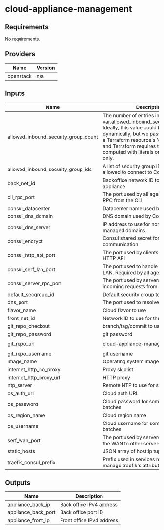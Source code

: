 # cloud-appliance-management

<!-- BEGINNING OF PRE-COMMIT-TERRAFORM DOCS HOOK -->
## Requirements

No requirements.

## Providers

| Name | Version |
|------|---------|
| openstack | n/a |

## Inputs

| Name | Description | Type | Default | Required |
|------|-------------|------|---------|:--------:|
| allowed\_inbound\_security\_group\_count | The number of entries in var.allowed\_inbound\_security\_group\_ids. Ideally, this value could be computed dynamically, but we pass this variable to a Terraform resource's 'count' property and Terraform requires that 'count' be computed with literals or data sources only. | `number` | `0` | no |
| allowed\_inbound\_security\_group\_ids | A list of security group IDs that will be allowed to connect to Consul | `list(string)` | `[]` | no |
| back\_net\_id | Backoffice network ID to use for the appliance | `string` | n/a | yes |
| cli\_rpc\_port | The port used by all agents to handle RPC from the CLI. | `number` | `8400` | no |
| consul\_datacenter | Datacenter name used by Consul agent | `string` | n/a | yes |
| consul\_dns\_domain | DNS domain used by Consul agent | `string` | n/a | yes |
| consul\_dns\_server | IP address to use for non-consul-managed domains | `string` | n/a | yes |
| consul\_encrypt | Consul shared secret for cluster communication | `string` | n/a | yes |
| consul\_http\_api\_port | The port used by clients to talk to the HTTP API | `number` | `8500` | no |
| consul\_serf\_lan\_port | The port used to handle gossip in the LAN. Required by all agents. | `number` | `8301` | no |
| consul\_server\_rpc\_port | The port used by servers to handle incoming requests from other agents. | `number` | `8300` | no |
| default\_secgroup\_id | Default security group to use | `string` | n/a | yes |
| dns\_port | The port used to resolve DNS queries. | `number` | `8600` | no |
| flavor\_name | Cloud flavor to use | `string` | n/a | yes |
| front\_net\_id | Network ID to use for the appliance | `string` | n/a | yes |
| git\_repo\_checkout | branch/tag/commit to use | `string` | `"terraform"` | no |
| git\_repo\_password | git password | `string` | `""` | no |
| git\_repo\_url | cloud-appliance-management repo | `string` | `"https://github.com/mgrzybek/cloud-appliance-management"` | no |
| git\_repo\_username | git username | `string` | `""` | no |
| image\_name | Operating system image to use | `string` | n/a | yes |
| internet\_http\_no\_proxy | Proxy skiplist | `string` | `""` | no |
| internet\_http\_proxy\_url | HTTP proxy | `string` | `""` | no |
| ntp\_server | Remote NTP to use for sync | `string` | `""` | no |
| os\_auth\_url | Cloud auth URL | `string` | n/a | yes |
| os\_password | Cloud password for some internal batches | `string` | n/a | yes |
| os\_region\_name | Cloud region name | `string` | n/a | yes |
| os\_username | Cloud username for some internal batches | `string` | n/a | yes |
| serf\_wan\_port | The port used by servers to gossip over the WAN to other servers. | `number` | `8302` | no |
| static\_hosts | JSON array of host:ip tuples | `string` | `""` | no |
| traefik\_consul\_prefix | Prefix used in services metadata to manage traefik's attributes | `string` | `"admin"` | no |

## Outputs

| Name | Description |
|------|-------------|
| appliance\_back\_ip | Back office IPv4 address |
| appliance\_back\_port | Back office port ID |
| appliance\_front\_ip | Front office IPv4 address |

<!-- END OF PRE-COMMIT-TERRAFORM DOCS HOOK -->

